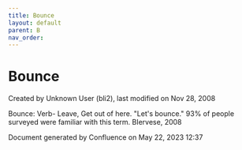 ```yaml
---
title: Bounce
layout: default
parent: B
nav_order:
---
```


# Bounce

Created by  Unknown User (bli2), last modified on Nov 28, 2008

Bounce: Verb- Leave, Get out of here. &quot;Let's bounce.&quot; 93% of people surveyed were familiar with this term. BIervese, 2008

Document generated by Confluence on May 22, 2023 12:37


